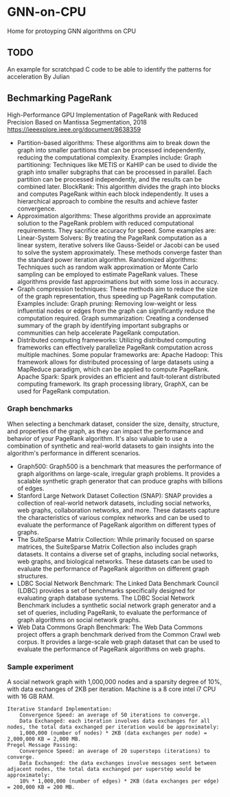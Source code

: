 # GNN-on-CPU
Home for protoyping GNN algorithms on CPU



## TODO
An example for scratchpad C code to be able to identify the patterns for acceleration By Julian




## Bechmarking PageRank

High-Performance GPU Implementation of PageRank with Reduced Precision Based on Mantissa Segmentation, 2018
https://ieeexplore.ieee.org/document/8638359


* Partition-based algorithms: These algorithms aim to break down the graph into smaller partitions that can be processed independently, reducing the computational complexity. Examples include:
Graph partitioning: Techniques like METIS or KaHIP can be used to divide the graph into smaller subgraphs that can be processed in parallel. Each partition can be processed independently, and the results can be combined later.
BlockRank: This algorithm divides the graph into blocks and computes PageRank within each block independently. It uses a hierarchical approach to combine the results and achieve faster convergence.
* Approximation algorithms: These algorithms provide an approximate solution to the PageRank problem with reduced computational requirements. They sacrifice accuracy for speed. Some examples are:
Linear-System Solvers: By treating the PageRank computation as a linear system, iterative solvers like Gauss-Seidel or Jacobi can be used to solve the system approximately. These methods converge faster than the standard power iteration algorithm.
Randomized algorithms: Techniques such as random walk approximation or Monte Carlo sampling can be employed to estimate PageRank values. These algorithms provide fast approximations but with some loss in accuracy.
* Graph compression techniques: These methods aim to reduce the size of the graph representation, thus speeding up PageRank computation. Examples include:
Graph pruning: Removing low-weight or less influential nodes or edges from the graph can significantly reduce the computation required.
Graph summarization: Creating a condensed summary of the graph by identifying important subgraphs or communities can help accelerate PageRank computation.
* Distributed computing frameworks: Utilizing distributed computing frameworks can effectively parallelize PageRank computation across multiple machines. Some popular frameworks are:
Apache Hadoop: This framework allows for distributed processing of large datasets using a MapReduce paradigm, which can be applied to compute PageRank.
Apache Spark: Spark provides an efficient and fault-tolerant distributed computing framework. Its graph processing library, GraphX, can be used for PageRank computation.

### Graph benchmarks 

When selecting a benchmark dataset, consider the size, density, structure, and properties of the graph, as they can impact the performance and behavior of your PageRank algorithm. It's also valuable to use a combination of synthetic and real-world datasets to gain insights into the algorithm's performance in different scenarios.

* Graph500: Graph500 is a benchmark that measures the performance of graph algorithms on large-scale, irregular graph problems. It provides a scalable synthetic graph generator that can produce graphs with billions of edges.
* Stanford Large Network Dataset Collection (SNAP): SNAP provides a collection of real-world network datasets, including social networks, web graphs, collaboration networks, and more. These datasets capture the characteristics of various complex networks and can be used to evaluate the performance of PageRank algorithm on different types of graphs.
* The SuiteSparse Matrix Collection: While primarily focused on sparse matrices, the SuiteSparse Matrix Collection also includes graph datasets. It contains a diverse set of graphs, including social networks, web graphs, and biological networks. These datasets can be used to evaluate the performance of PageRank algorithm on different graph structures.
* LDBC Social Network Benchmark: The Linked Data Benchmark Council (LDBC) provides a set of benchmarks specifically designed for evaluating graph database systems. The LDBC Social Network Benchmark includes a synthetic social network graph generator and a set of queries, including PageRank, to evaluate the performance of graph algorithms on social network graphs.
* Web Data Commons Graph Benchmark: The Web Data Commons project offers a graph benchmark derived from the Common Crawl web corpus. It provides a large-scale web graph dataset that can be used to evaluate the performance of PageRank algorithms on web graphs.

### Sample experiment

A social network graph with 1,000,000 nodes and a sparsity degree of 10%, with data exchanges of 2KB per iteration.
Machine is a 8 core intel i7 CPU with 16 GB RAM.

    Iterative Standard Implementation:
        Convergence Speed: an average of 50 iterations to converge.
        Data Exchanged: each iteration involves data exchanges for all nodes, the total data exchanged per iteration would be approximately:
        1,000,000 (number of nodes) * 2KB (data exchanges per node) = 2,000,000 KB = 2,000 MB.
    Pregel Message Passing:
        Convergence Speed: an average of 20 supersteps (iterations) to converge.
        Data Exchanged: the data exchanges involve messages sent between adjacent nodes, the total data exchanged per superstep would be approximately:
        10% * 1,000,000 (number of edges) * 2KB (data exchanges per edge) = 200,000 KB = 200 MB.





